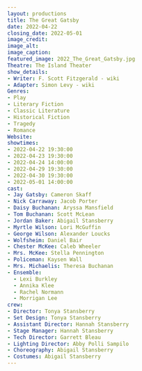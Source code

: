 ```yaml
---
layout: productions
title: The Great Gatsby
date: 2022-04-22
closing_date: 2022-05-01
image_credit:
image_alt:
image_caption:
featured_image: 2022_The_Great_Gatsby.jpg
Theatre: The Island Theater
show_details:
- Writer: F. Scott Fitzgerald - wiki
- Adapter: Simon Levy - wiki
Genres:
- Play
- Literary Fiction
- Classic Literature
- Historical Fiction
- Tragedy
- Romance
Website:
showtimes:
- 2022-04-22 19:30:00
- 2022-04-23 19:30:00
- 2022-04-24 14:00:00
- 2022-04-29 19:30:00
- 2022-04-30 19:30:00
- 2022-05-01 14:00:00
cast:
- Jay Gatsby: Cameron Skaff
- Nick Carraway: Jacob Porter
- Daisy Buchanan: Aryssa Mansfield
- Tom Buchanan: Scott McLean
- Jordan Baker: Abigail Stansberry
- Myrtle Wilson: Lori McGuffin
- George Wilson: Alexander Loucks
- Wolfsheim: Daniel Bair
- Chester McKee: Caleb Wheeler
- Mrs. McKee: Stella Pennington
- Policeman: Kaysen Wall
- Mrs. Michaelis: Theresa Buchanan
- Ensemble:
  - Lexi Burkley
  - Annika Klee
  - Rachel Normann
  - Morrigan Lee
crew:
- Director: Tonya Stansberry
- Set Design: Tonya Stansberry
- Assistant Director: Hannah Stansberry
- Stage Manager: Hannah Stansberry
- Tech Director: Garrett Bleau
- Lighting Director: Abby Polli Sampilo
- Choreography: Abigail Stansberry
- Costumes: Abigail Stansberry
---
```

